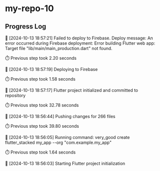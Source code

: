 # my-repo-10
## Progress Log
🔄 [2024-10-13 18:57:21] Failed to deploy to Firebase. Deploy message: An error occurred during Firebase deployment: Error building Flutter web app: Target file "lib/main/main_production.dart" not found.


⏱️ Previous step took 2.20 seconds

🔄 [2024-10-13 18:57:19] Deploying to Firebase

⏱️ Previous step took 1.58 seconds

🔄 [2024-10-13 18:57:17] Flutter project initialized and committed to repository

⏱️ Previous step took 32.78 seconds

🔄 [2024-10-13 18:56:44] Pushing changes for 266 files

⏱️ Previous step took 39.80 seconds

🔄 [2024-10-13 18:56:05] Running command: very_good create flutter_stacked my_app --org "com.example.my_app"

⏱️ Previous step took 1.64 seconds

🔄 [2024-10-13 18:56:03] Starting Flutter project initialization
